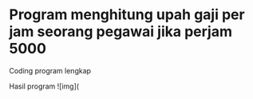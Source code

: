 # Program menghitung upah gaji per jam seorang pegawai jika perjam 5000


Coding program lengkap



Hasil program
![img](
